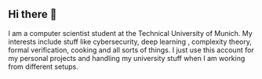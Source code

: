 ## Hi there 👋

I am a computer scientist student at the Technical University of Munich.
My interests include stuff like cybersecurity, deep learning , complexity theory, formal verification, cooking and all sorts of things. I just use this account for my personal projects and handling my university stuff when I am working from different setups.  
<!--
**jeanBaptist3/jeanBaptist3** is a ✨ _special_ ✨ repository because its `README.md` (this file) appears on your GitHub profile.

Here are some ideas to get you started:

- 🔭 I’m currently working on ...
- 🌱 I’m currently learning ...
- 👯 I’m looking to collaborate on ...
- 🤔 I’m looking for help with ...
- 💬 Ask me about ...
- 📫 How to reach me: ...
- 😄 Pronouns: ...
- ⚡ Fun fact: ...
-->
